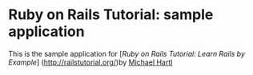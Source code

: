 # Ruby on Rails Tutorial: sample application

This is the sample application for
[*Ruby on Rails Tutorial: Learn Rails by Example*]
(http://railstutorial.org/)by [Michael Hartl](http://michaelhartl.com/)